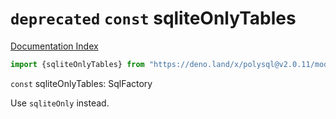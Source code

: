 # `deprecated` `const` sqliteOnlyTables

[Documentation Index](../README.md)

```ts
import {sqliteOnlyTables} from "https://deno.land/x/polysql@v2.0.11/mod.ts"
```

`const` sqliteOnlyTables: SqlFactory

Use `sqliteOnly` instead.

